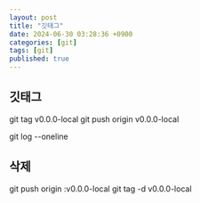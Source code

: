 ```yaml
---
layout: post
title: "깃태그"
date: 2024-06-30 03:28:36 +0900
categories: [git]
tags: [git]
published: true
---
```


## 깃태그

git tag v0.0.0-local
git push origin v0.0.0-local

git log --oneline

## 삭제

git push origin :v0.0.0-local
git tag -d v0.0.0-local
